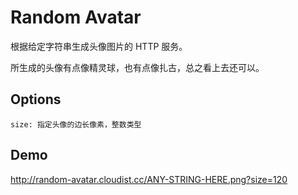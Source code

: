 # Random Avatar

根据给定字符串生成头像图片的 HTTP 服务。

所生成的头像有点像精灵球，也有点像扎古，总之看上去还可以。

## Options

```
size: 指定头像的边长像素，整数类型
```

## Demo

http://random-avatar.cloudist.cc/ANY-STRING-HERE.png?size=120
